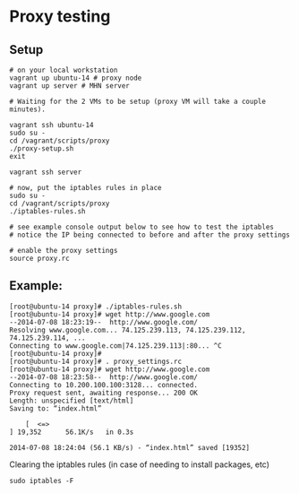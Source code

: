 # Proxy testing

## Setup

    # on your local workstation
    vagrant up ubuntu-14 # proxy node
    vagrant up server # MHN server

    # Waiting for the 2 VMs to be setup (proxy VM will take a couple minutes).    

    vagrant ssh ubuntu-14
    sudo su -
    cd /vagrant/scripts/proxy
    ./proxy-setup.sh
    exit

    vagrant ssh server
    
    # now, put the iptables rules in place
    sudo su -
    cd /vagrant/scripts/proxy
    ./iptables-rules.sh
    
    # see example console output below to see how to test the iptables
    # notice the IP being connected to before and after the proxy settings

    # enable the proxy settings
    source proxy.rc

## Example:

    [root@ubuntu-14 proxy]# ./iptables-rules.sh
    [root@ubuntu-14 proxy]# wget http://www.google.com
    --2014-07-08 18:23:19--  http://www.google.com/
    Resolving www.google.com... 74.125.239.113, 74.125.239.112, 74.125.239.114, ...
    Connecting to www.google.com|74.125.239.113|:80... ^C
    [root@ubuntu-14 proxy]#
    [root@ubuntu-14 proxy]# . proxy_settings.rc
    [root@ubuntu-14 proxy]# wget http://www.google.com
    --2014-07-08 18:23:58--  http://www.google.com/
    Connecting to 10.200.100.100:3128... connected.
    Proxy request sent, awaiting response... 200 OK
    Length: unspecified [text/html]
    Saving to: “index.html”

        [  <=>                                                                                                                                                              ] 19,352      56.1K/s   in 0.3s

    2014-07-08 18:24:04 (56.1 KB/s) - “index.html” saved [19352]


Clearing the iptables rules (in case of needing to install packages, etc)

    sudo iptables -F

